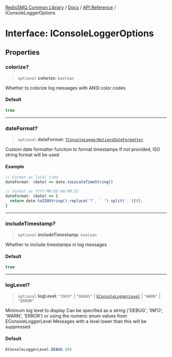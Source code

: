 [RedisSMQ Common Library](../../../README.md) / [Docs](../../README.md) / [API Reference](../README.md) / IConsoleLoggerOptions

# Interface: IConsoleLoggerOptions

## Properties

### colorize?

> `optional` **colorize**: `boolean`

Whether to colorize log messages with ANSI color codes

#### Default

```ts
true
```

***

### dateFormat?

> `optional` **dateFormat**: [`TConsoleLoggerOptionsDateFormatter`](../type-aliases/TConsoleLoggerOptionsDateFormatter.md)

Custom date formatter function to format timestamps
If not provided, ISO string format will be used

#### Example

```ts
// Format as local time
dateFormat: (date) => date.toLocaleTimeString()

// Format as YYYY-MM-DD HH:MM:SS
dateFormat: (date) => {
  return date.toISOString().replace('T', ' ').split('.')[0];
}
```

***

### includeTimestamp?

> `optional` **includeTimestamp**: `boolean`

Whether to include timestamps in log messages

#### Default

```ts
true
```

***

### logLevel?

> `optional` **logLevel**: `"INFO"` \| `"DEBUG"` \| [`EConsoleLoggerLevel`](../enumerations/EConsoleLoggerLevel.md) \| `"WARN"` \| `"ERROR"`

Minimum log level to display
Can be specified as a string ('DEBUG', 'INFO', 'WARN', 'ERROR') or
using the numeric enum values from EConsoleLoggerLevel
Messages with a level lower than this will be suppressed

#### Default

```ts
EConsoleLoggerLevel.DEBUG (0)
```
